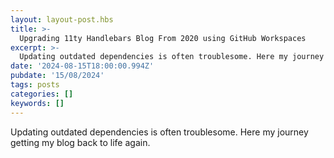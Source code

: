 ```yaml
---
layout: layout-post.hbs
title: >-
  Upgrading 11ty Handlebars Blog From 2020 using GitHub Workspaces
excerpt: >-
  Updating outdated dependencies is often troublesome. Here my journey getting my blog back to life again
date: '2024-08-15T18:00:00.994Z'
pubdate: '15/08/2024'
tags: posts
categories: []
keywords: []
---
```


Updating outdated dependencies is often troublesome. Here my journey getting my blog back to life again.